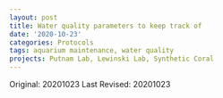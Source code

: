 ```yaml
---
layout: post
title: Water quality parameters to keep track of
date: '2020-10-23'
categories: Protocols
tags: aquarium maintenance, water quality
projects: Putnam Lab, Lewinski Lab, Synthetic Coral
---
```


Original: 20201023
Last Revised: 20201023
